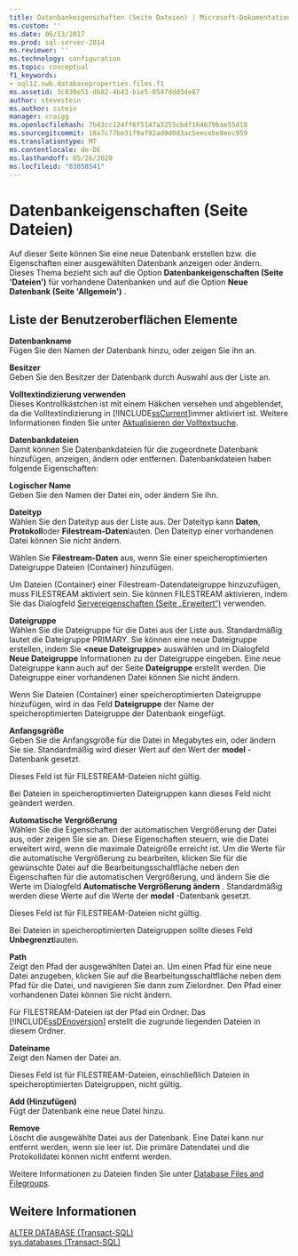 ```yaml
---
title: Datenbankeigenschaften (Seite Dateien) | Microsoft-Dokumentation
ms.custom: ''
ms.date: 06/13/2017
ms.prod: sql-server-2014
ms.reviewer: ''
ms.technology: configuration
ms.topic: conceptual
f1_keywords:
- sql12.swb.databaseproperties.files.f1
ms.assetid: 3c030e51-db82-4b43-b1e5-8547ddd3de87
author: stevestein
ms.author: sstein
manager: craigg
ms.openlocfilehash: 7b43cc124ff6f5147a3255cbdf164679bae55d18
ms.sourcegitcommit: 18a7c77be31f9af92ad9d0d3ac5eecebe8eec959
ms.translationtype: MT
ms.contentlocale: de-DE
ms.lasthandoff: 05/26/2020
ms.locfileid: "83858541"
---
```

# <a name="database-properties-files-page"></a>Datenbankeigenschaften (Seite Dateien)
  Auf dieser Seite können Sie eine neue Datenbank erstellen bzw. die Eigenschaften einer ausgewählten Datenbank anzeigen oder ändern. Dieses Thema bezieht sich auf die Option **Datenbankeigenschaften (Seite 'Dateien')** für vorhandene Datenbanken und auf die Option **Neue Datenbank (Seite 'Allgemein')** .  
  
## <a name="ui-element-list"></a>Liste der Benutzeroberflächen Elemente  
 **Datenbankname**  
 Fügen Sie den Namen der Datenbank hinzu, oder zeigen Sie ihn an.  
  
 **Besitzer**  
 Geben Sie den Besitzer der Datenbank durch Auswahl aus der Liste an.  
  
 **Volltextindizierung verwenden**  
 Dieses Kontrollkästchen ist mit einem Häkchen versehen und abgeblendet, da die Volltextindizierung in [!INCLUDE[ssCurrent](../../includes/sscurrent-md.md)]immer aktiviert ist. Weitere Informationen finden Sie unter [Aktualisieren der Volltextsuche](../search/full-text-search.md).  
  
 **Datenbankdateien**  
 Damit können Sie Datenbankdateien für die zugeordnete Datenbank hinzufügen, anzeigen, ändern oder entfernen. Datenbankdateien haben folgende Eigenschaften:  
  
 **Logischer Name**  
 Geben Sie den Namen der Datei ein, oder ändern Sie ihn.  
  
 **Dateityp**  
 Wählen Sie den Dateityp aus der Liste aus. Der Dateityp kann **Daten**, **Protokoll**oder **Filestream-Daten**lauten. Den Dateityp einer vorhandenen Datei können Sie nicht ändern.  
  
 Wählen Sie **Filestream-Daten** aus, wenn Sie einer speicheroptimierten Dateigruppe Dateien (Container) hinzufügen.  
  
 Um Dateien (Container) einer Filestream-Datendateigruppe hinzuzufügen, muss FILESTREAM aktiviert sein. Sie können FILESTREAM aktivieren, indem Sie das Dialogfeld [Servereigenschaften (Seite „Erweitert“)](../../database-engine/configure-windows/server-properties-advanced-page.md) verwenden.  
  
 **Dateigruppe**  
 Wählen Sie die Dateigruppe für die Datei aus der Liste aus. Standardmäßig lautet die Dateigruppe PRIMARY. Sie können eine neue Dateigruppe erstellen, indem Sie **\<neue Dateigruppe>** auswählen und im Dialogfeld **Neue Dateigruppe** Informationen zu der Dateigruppe eingeben. Eine neue Dateigruppe kann auch auf der Seite **Dateigruppe** erstellt werden. Die Dateigruppe einer vorhandenen Datei können Sie nicht ändern.  
  
 Wenn Sie Dateien (Container) einer speicheroptimierten Dateigruppe hinzufügen, wird in das Feld **Dateigruppe** der Name der speicheroptimierten Dateigruppe der Datenbank eingefügt.  
  
 **Anfangsgröße**  
 Geben Sie die Anfangsgröße für die Datei in Megabytes ein, oder ändern Sie sie. Standardmäßig wird dieser Wert auf den Wert der **model** -Datenbank gesetzt.  
  
 Dieses Feld ist für FILESTREAM-Dateien nicht gültig.  
  
 Bei Dateien in speicheroptimierten Dateigruppen kann dieses Feld nicht geändert werden.  
  
 **Automatische Vergrößerung**  
 Wählen Sie die Eigenschaften der automatischen Vergrößerung der Datei aus, oder zeigen Sie sie an. Diese Eigenschaften steuern, wie die Datei erweitert wird, wenn die maximale Dateigröße erreicht ist. Um die Werte für die automatische Vergrößerung zu bearbeiten, klicken Sie für die gewünschte Datei auf die Bearbeitungsschaltfläche neben den Eigenschaften für die automatischen Vergrößerung, und ändern Sie die Werte im Dialogfeld **Automatische Vergrößerung ändern** . Standardmäßig werden diese Werte auf die Werte der **model** -Datenbank gesetzt.  
  
 Dieses Feld ist für FILESTREAM-Dateien nicht gültig.  
  
 Bei Dateien in speicheroptimierten Dateigruppen sollte dieses Feld **Unbegrenzt**lauten.  
  
 **Path**  
 Zeigt den Pfad der ausgewählten Datei an. Um einen Pfad für eine neue Datei anzugeben, klicken Sie auf die Bearbeitungsschaltfläche neben dem Pfad für die Datei, und navigieren Sie dann zum Zielordner. Den Pfad einer vorhandenen Datei können Sie nicht ändern.  
  
 Für FILESTREAM-Dateien ist der Pfad ein Ordner. Das [!INCLUDE[ssDEnoversion](../../includes/ssdenoversion-md.md)] erstellt die zugrunde liegenden Dateien in diesem Ordner.  
  
 **Dateiname**  
 Zeigt den Namen der Datei an.  
  
 Dieses Feld ist für FILESTREAM-Dateien, einschließlich Dateien in speicheroptimierten Dateigruppen, nicht gültig.  
  
 **Add (Hinzufügen)**  
 Fügt der Datenbank eine neue Datei hinzu.  
  
 **Remove**  
 Löscht die ausgewählte Datei aus der Datenbank. Eine Datei kann nur entfernt werden, wenn sie leer ist. Die primäre Datendatei und die Protokolldatei können nicht entfernt werden.  
  
 Weitere Informationen zu Dateien finden Sie unter [Database Files and Filegroups](database-files-and-filegroups.md).  
  
## <a name="see-also"></a>Weitere Informationen  
 [ALTER DATABASE &#40;Transact-SQL&#41;](/sql/t-sql/statements/alter-database-transact-sql)   
 [sys.databases &#40;Transact-SQL&#41;](/sql/relational-databases/system-catalog-views/sys-databases-transact-sql)  
  
  
